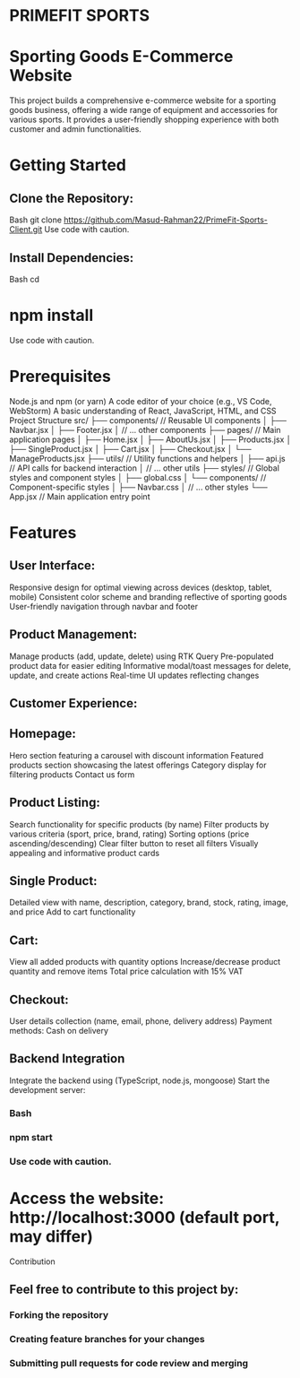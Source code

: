 # PRIMEFIT SPORTS
# Sporting Goods E-Commerce Website

This project builds a comprehensive e-commerce website for a sporting goods business, offering a wide range of equipment and accessories for various sports. It provides a user-friendly shopping experience with both customer and admin functionalities.

# Getting Started
## Clone the Repository:
Bash
git clone <https://github.com/Masud-Rahman22/PrimeFit-Sports-Client.git>
Use code with caution.

## Install Dependencies:
Bash
cd <PrimeFit-Sports-Client>
# npm install   

Use code with caution.

# Prerequisites
Node.js and npm (or yarn)
A code editor of your choice (e.g., VS Code, WebStorm)
A basic understanding of React, JavaScript, HTML, and CSS
Project Structure
src/
├── components/  // Reusable UI components
│   ├── Navbar.jsx
│   ├── Footer.jsx
│   // ... other components
├── pages/  // Main application pages
│   ├── Home.jsx
│   ├── AboutUs.jsx
│   ├── Products.jsx
│   ├── SingleProduct.jsx
│   ├── Cart.jsx
│   ├── Checkout.jsx
│   └── ManageProducts.jsx
├── utils/  // Utility functions and helpers
│   ├── api.js  // API calls for backend interaction
│   // ... other utils
├── styles/  // Global styles and component styles
│   ├── global.css
│   └── components/  // Component-specific styles
│       ├── Navbar.css
│       // ... other styles
└── App.jsx  // Main application entry point
# Features
## User Interface:
Responsive design for optimal viewing across devices (desktop, tablet, mobile)
Consistent color scheme and branding reflective of sporting goods
User-friendly navigation through navbar and footer
## Product Management:
Manage products (add, update, delete) using RTK Query
Pre-populated product data for easier editing
Informative modal/toast messages for delete, update, and create actions
Real-time UI updates reflecting changes
## Customer Experience:
## Homepage:
Hero section featuring a carousel with discount information
Featured products section showcasing the latest offerings
Category display for filtering products
Contact us form
## Product Listing:
Search functionality for specific products (by name)
Filter products by various criteria (sport, price, brand, rating)
Sorting options (price ascending/descending)
Clear filter button to reset all filters
Visually appealing and informative product cards
## Single Product:
Detailed view with name, description, category, brand, stock, rating, image, and price
Add to cart functionality
## Cart:
View all added products with quantity options
Increase/decrease product quantity and remove items
Total price calculation with 15% VAT
## Checkout:
User details collection (name, email, phone, delivery address)
Payment methods:
Cash on delivery

## Backend Integration
Integrate the backend using (TypeScript, node.js, mongoose)
Start the development server:
### Bash
### npm start
### Use code with caution.

# Access the website: http://localhost:3000 (default port, may differ)
Contribution
## Feel free to contribute to this project by:

### Forking the repository
### Creating feature branches for your changes
### Submitting pull requests for code review and merging